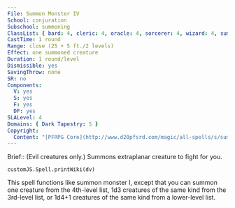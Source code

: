 ```yaml
---
File: Summon Monster IV
School: conjuration
Subschool: summoning
ClassList: { bard: 4, cleric: 4, oracle: 4, sorcerer: 4, wizard: 4, summoner: 3, unchained summoner: 3, witch: 4, antipaladin: 4, psychic: 4, spiritualist: 4, medium: 3 }
CastTime: 1 round
Range: close (25 + 5 ft./2 levels)
Effect: one summoned creature
Duration: 1 round/level
Dismissible: yes
SavingThrow: none
SR: no
Components:
  V: yes
  S: yes
  F: yes
  DF: yes
SLALevel: 4
Domains: { Dark Tapestry: 5 }
Copyright:
  Content: "[PFRPG Core](http://www.d20pfsrd.com/magic/all-spells/s/summon-monster-i#TOC-Summon-Monster-IV)"
---
```

Brief:: (Evil creatures only.) Summons extraplanar creature to fight for you.

```dataviewjs
customJS.Spell.printWiki(dv)
```

This spell functions like summon monster I, except that you can summon one creature from the 4th-level list, 1d3 creatures of the same kind from the 3rd-level list, or 1d4+1 creatures of the same kind from a lower-level list.
